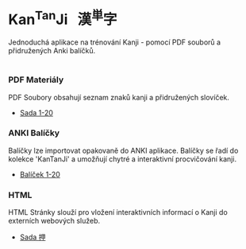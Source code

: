 
# Kan<sup>Tan</sup>Ji &nbsp; 漢<sup>単</sup>字
Jednoduchá aplikace na trénování Kanji - pomocí PDF souborů a přidružených Anki balíčků.
<br><br>



### PDF Materiály
PDF Soubory obsahují seznam znaků kanji a přidružených slovíček.
 - <a href="static/static/1-20/1-20.pdf">Sada 1-20</a>


### ANKI Balíčky
Balíčky lze importovat opakovaně do ANKI aplikace. Balíčky se řadí do kolekce 'KanTanJi' 
a umožňují chytré a interaktivní procvičování kanji.
 - <a href="static/static/1-20/1-20.apkg">Balíček 1-20</a>


### HTML
HTML Stránky slouží pro vložení interaktivních informací o Kanji do externích webových služeb.
 - <a href="static/static/1-20/押.html">Sada 押</a>

